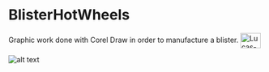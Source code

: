 # BlisterHotWheels
Graphic work done with Corel Draw in order to manufacture a blister.
<img align="center" alt="Lucas-Angular" height="30" width="40" src="https://github.com/lucas2331/BlisterHotWheels/blob/lucas2331/README.md/README.md/corelDraw.svg">  

![alt text](https://github.com/lucas2331/BlisterHotWheels/blob/lucas2331/README.md/README.md/blisterHotWheels.png) 

